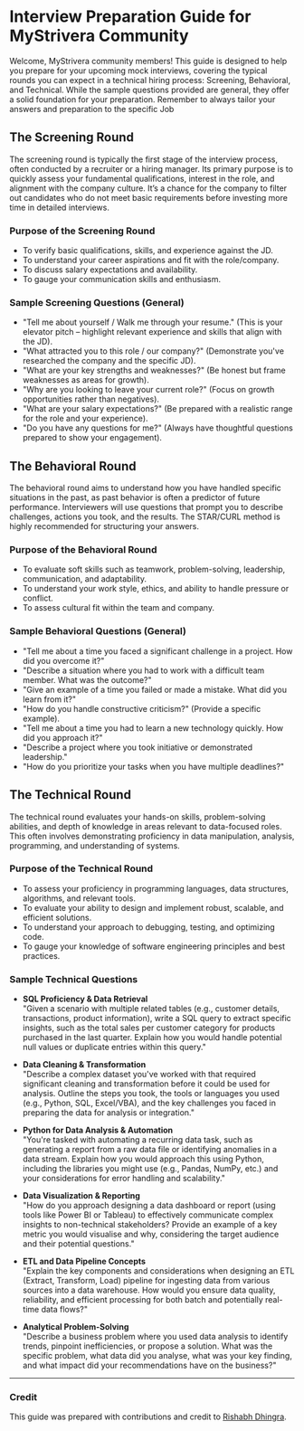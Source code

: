 # Interview Preparation Guide for MyStrivera Community

Welcome, MyStrivera community members! This guide is designed to help you prepare for your 
upcoming mock interviews, covering the typical rounds you can expect in a technical hiring 
process: Screening, Behavioral, and Technical. While the sample questions provided are 
general, they offer a solid foundation for your preparation. Remember to always tailor your 
answers and preparation to the specific Job  

## The Screening Round

The screening round is typically the first stage of the interview process, often conducted by a 
recruiter or a hiring manager. Its primary purpose is to quickly assess your fundamental 
qualifications, interest in the role, and alignment with the company culture. It’s a chance for the 
company to filter out candidates who do not meet basic requirements before investing more 
time in detailed interviews. 

### Purpose of the Screening Round
- To verify basic qualifications, skills, and experience against the JD. 
- To understand your career aspirations and fit with the role/company. 
- To discuss salary expectations and availability. 
- To gauge your communication skills and enthusiasm. 

### Sample Screening Questions (General)
- "Tell me about yourself / Walk me through your resume." (This is your elevator pitch – 
highlight relevant experience and skills that align with the JD). 
- "What attracted you to this role / our company?" (Demonstrate you've researched the 
company and the specific JD). 
- "What are your key strengths and weaknesses?" (Be honest but frame weaknesses as 
areas for growth). 
- "Why are you looking to leave your current role?" (Focus on growth opportunities rather 
than negatives). 
- "What are your salary expectations?" (Be prepared with a realistic range for the role and 
your experience). 
- "Do you have any questions for me?" (Always have thoughtful questions prepared to 
show your engagement). 

## The Behavioral Round

The behavioral round aims to understand how you have handled specific situations in the past, 
as past behavior is often a predictor of future performance. Interviewers will use questions that 
prompt you to describe challenges, actions you took, and the results. The STAR/CURL method 
is highly recommended for structuring your answers. 

### Purpose of the Behavioral Round
- To evaluate soft skills such as teamwork, problem-solving, leadership, communication, and 
adaptability. 
- To understand your work style, ethics, and ability to handle pressure or conflict. 
- To assess cultural fit within the team and company. 

### Sample Behavioral Questions (General)
- "Tell me about a time you faced a significant challenge in a project. How did you 
overcome it?" 
- "Describe a situation where you had to work with a difficult team member. What was the 
outcome?" 
- "Give an example of a time you failed or made a mistake. What did you learn from it?" 
- "How do you handle constructive criticism?" (Provide a specific example). 
- "Tell me about a time you had to learn a new technology quickly. How did you approach 
it?" 
- "Describe a project where you took initiative or demonstrated leadership." 
- "How do you prioritize your tasks when you have multiple deadlines?" 

## The Technical Round

The technical round evaluates your hands-on skills, problem-solving abilities, and depth of 
knowledge in areas relevant to data-focused roles. This often involves demonstrating 
proficiency in data manipulation, analysis, programming, and understanding of systems. 

### Purpose of the Technical Round
- To assess your proficiency in programming languages, data structures, algorithms, and 
relevant tools. 
- To evaluate your ability to design and implement robust, scalable, and efficient solutions. 
- To understand your approach to debugging, testing, and optimizing code. 
- To gauge your knowledge of software engineering principles and best practices. 

### Sample Technical Questions
- **SQL Proficiency & Data Retrieval**  
  "Given a scenario with multiple related tables (e.g., customer details, transactions, product information), write a SQL query to extract specific insights, such as the total sales per customer category for products purchased in the last quarter. Explain how you would handle potential null values or duplicate entries within this query."  

- **Data Cleaning & Transformation**  
  "Describe a complex dataset you've worked with that required significant cleaning and transformation before it could be used for analysis. Outline the steps you took, the tools or languages you used (e.g., Python, SQL, Excel/VBA), and the key challenges you faced in preparing the data for analysis or integration."  

- **Python for Data Analysis & Automation**  
  "You're tasked with automating a recurring data task, such as generating a report from a raw data file or identifying anomalies in a data stream. Explain how you would approach this using Python, including the libraries you might use (e.g., Pandas, NumPy, etc.) and your considerations for error handling and scalability."  

- **Data Visualization & Reporting**  
  "How do you approach designing a data dashboard or report (using tools like Power BI or Tableau) to effectively communicate complex insights to non-technical stakeholders? Provide an example of a key metric you would visualise and why, considering the target audience and their potential questions."  

- **ETL and Data Pipeline Concepts**  
  "Explain the key components and considerations when designing an ETL (Extract, Transform, Load) pipeline for ingesting data from various sources into a data warehouse. How would you ensure data quality, reliability, and efficient processing for both batch and potentially real-time data flows?"  

- **Analytical Problem-Solving**  
  "Describe a business problem where you used data analysis to identify trends, pinpoint inefficiencies, or propose a solution. What was the specific problem, what data did you analyse, what was your key finding, and what impact did your recommendations have on the business?"  

---

### Credit
This guide was prepared with contributions and credit to [Rishabh Dhingra](https://www.linkedin.com/in/rishabhdhingra19/).

